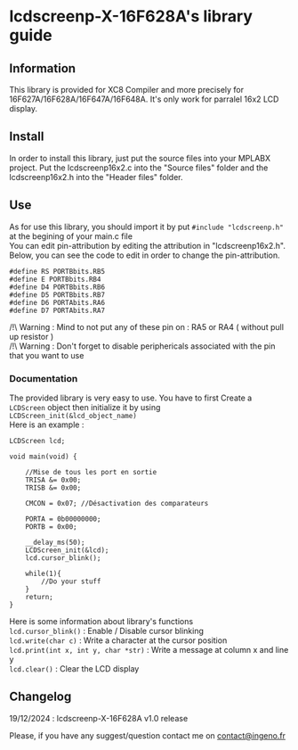 # lcdscreenp-X-16F628A's library guide
## Information 
This library is provided for XC8 Compiler and more precisely for 16F627A/16F628A/16F647A/16F648A.
It's only work for parralel 16x2 LCD display. 
## Install
In order to install this library, just put the source files into your MPLABX project.
Put the lcdscreenp16x2.c into the "Source files" folder and the lcdscreenp16x2.h into the "Header files" folder.

## Use 
As for use this library, you should import it by put `#include "lcdscreenp.h"` at the begining of your main.c file  
You can edit pin-attribution by editing the attribution in "lcdscreenp16x2.h". Below, you can see the code to edit in order to change the pin-attribution.  

```
#define RS PORTBbits.RB5
#define E PORTBbits.RB4
#define D4 PORTBbits.RB6
#define D5 PORTBbits.RB7
#define D6 PORTAbits.RA6
#define D7 PORTAbits.RA7
```
/!\ Warning : Mind to not put any of these pin on : RA5 or RA4 ( without pull up resistor )  
/!\ Warning : Don't forget to disable periphericals associated with the pin that you want to use

### Documentation
The provided library is very easy to use. You have to first Create a `LCDScreen` object then initialize it by using `LCDScreen_init(&lcd_object_name)`  
Here is an example :  
```
LCDScreen lcd;

void main(void) {
    
    //Mise de tous les port en sortie 
    TRISA &= 0x00;
    TRISB &= 0x00;

    CMCON = 0x07; //Désactivation des comparateurs

    PORTA = 0b00000000;
    PORTB = 0x00;
    
    __delay_ms(50);
    LCDScreen_init(&lcd);
    lcd.cursor_blink();
    
    while(1){
        //Do your stuff
    }
    return;
}
```
Here is some information about library's functions  
`lcd.cursor_blink()` : Enable / Disable cursor blinking  
`lcd.write(char c)` : Write a character  at the cursor position  
`lcd.print(int x, int y, char *str)` : Write a message at column x and line y   
`lcd.clear()` : Clear the LCD display  

## Changelog

19/12/2024 : lcdscreenp-X-16F628A  v1.0 release

Please, if you have any suggest/question contact me on contact@ingeno.fr

